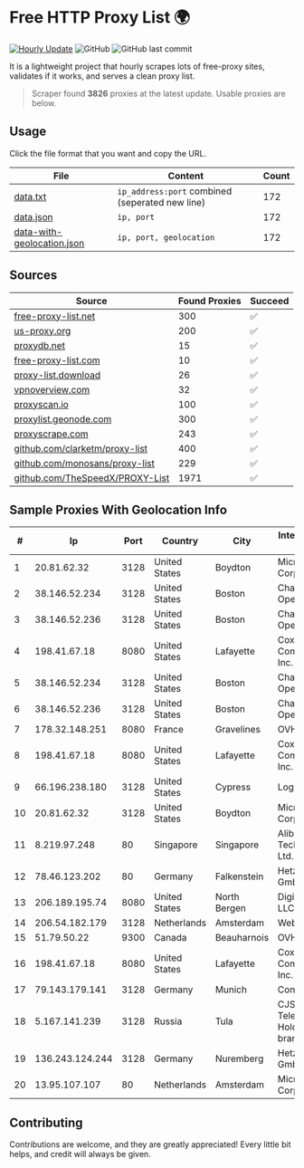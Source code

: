 
# Free HTTP Proxy List 🌍

[![Hourly Update](https://github.com/mertguvencli/http-proxy-list/actions/workflows/main.yml/badge.svg?branch=main)](https://github.com/mertguvencli/http-proxy-list/actions/workflows/main.yml)
![GitHub](https://img.shields.io/github/license/mertguvencli/http-proxy-list)
![GitHub last commit](https://img.shields.io/github/last-commit/mertguvencli/http-proxy-list)

It is a lightweight project that hourly scrapes lots of free-proxy sites, validates if it works, and serves a clean proxy list.


> Scraper found **3826** proxies at the latest update. Usable proxies are below.

## Usage

Click the file format that you want and copy the URL.


|File|Content|Count|
|----|-------|-----|
|[data.txt](https://raw.githubusercontent.com/mertguvencli/http-proxy-list/main/proxy-list/data.txt)|`ip_address:port` combined (seperated new line)|172|
|[data.json](https://raw.githubusercontent.com/mertguvencli/http-proxy-list/main/proxy-list/data.json)|`ip, port`|172|
|[data-with-geolocation.json](https://raw.githubusercontent.com/mertguvencli/http-proxy-list/main/proxy-list/data-with-geolocation.json)|`ip, port, geolocation`|172|

## Sources

|Source|Found Proxies|Succeed|
|------|-------------|-------|
|[free-proxy-list.net](https://free-proxy-list.net)|300|✅|
|[us-proxy.org](https://www.us-proxy.org)|200|✅|
|[proxydb.net](http://proxydb.net)|15|✅|
|[free-proxy-list.com](https://free-proxy-list.com/?page=&port=&type%5B%5D=http&type%5B%5D=https&up_time=0&search=Search)|10|✅|
|[proxy-list.download](https://www.proxy-list.download/HTTP)|26|✅|
|[vpnoverview.com](https://vpnoverview.com/privacy/anonymous-browsing/free-proxy-servers)|32|✅|
|[proxyscan.io](https://www.proxyscan.io)|100|✅|
|[proxylist.geonode.com](https://proxylist.geonode.com/api/proxy-list?limit=300&page=1&sort_by=lastChecked&sort_type=desc&protocols=http,https)|300|✅|
|[proxyscrape.com](https://api.proxyscrape.com/v2/?request=displayproxies&protocol=http&timeout=10000&country=all&ssl=all&anonymity=all)|243|✅|
|[github.com/clarketm/proxy-list](https://raw.githubusercontent.com/clarketm/proxy-list/master/proxy-list-raw.txt)|400|✅|
|[github.com/monosans/proxy-list](https://raw.githubusercontent.com/monosans/proxy-list/main/proxies/http.txt)|229|✅|
|[github.com/TheSpeedX/PROXY-List](https://raw.githubusercontent.com/TheSpeedX/PROXY-List/master/http.txt)|1971|✅|


## Sample Proxies With Geolocation Info

|#|Ip|Port|Country|City|Internet Service Provider|
|-|--|----|-------|----|-------------------------|
|1|20.81.62.32|3128|United States|Boydton|Microsoft Corporation|
|2|38.146.52.234|3128|United States|Boston|Charles River Operation|
|3|38.146.52.236|3128|United States|Boston|Charles River Operation|
|4|198.41.67.18|8080|United States|Lafayette|Cox Communications Inc.|
|5|38.146.52.234|3128|United States|Boston|Charles River Operation|
|6|38.146.52.236|3128|United States|Boston|Charles River Operation|
|7|178.32.148.251|8080|France|Gravelines|OVH SAS|
|8|198.41.67.18|8080|United States|Lafayette|Cox Communications Inc.|
|9|66.196.238.180|3128|United States|Cypress|Logix|
|10|20.81.62.32|3128|United States|Boydton|Microsoft Corporation|
|11|8.219.97.248|80|Singapore|Singapore|Alibaba (US) Technology Co., Ltd.|
|12|78.46.123.202|80|Germany|Falkenstein|Hetzner Online GmbH|
|13|206.189.195.74|8080|United States|North Bergen|DigitalOcean, LLC|
|14|206.54.182.179|3128|Netherlands|Amsterdam|Webzilla B.V.|
|15|51.79.50.22|9300|Canada|Beauharnois|OVH SAS|
|16|198.41.67.18|8080|United States|Lafayette|Cox Communications Inc.|
|17|79.143.179.141|3128|Germany|Munich|Contabo GmbH|
|18|5.167.141.239|3128|Russia|Tula|CJSC "ER-Telecom Holding" Tula branch|
|19|136.243.124.244|3128|Germany|Nuremberg|Hetzner Online GmbH|
|20|13.95.107.107|80|Netherlands|Amsterdam|Microsoft Corporation|



## Contributing

Contributions are welcome, and they are greatly appreciated! Every
little bit helps, and credit will always be given.

